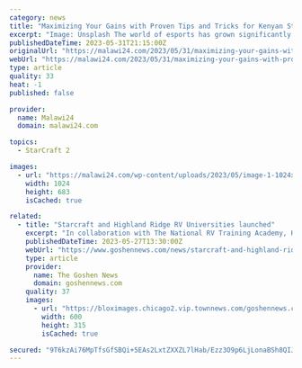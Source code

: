 ```yaml
---
category: news
title: "Maximizing Your Gains with Proven Tips and Tricks for Kenyan Starcraft Bettors"
excerpt: "Image: Unsplash The world of esports has grown significantly in Kenya over the past few years, and one of the most popular titles within this space is"
publishedDateTime: 2023-05-31T21:15:00Z
originalUrl: "https://malawi24.com/2023/05/31/maximizing-your-gains-with-proven-tips-and-tricks-for-kenyan-starcraft-bettors/"
webUrl: "https://malawi24.com/2023/05/31/maximizing-your-gains-with-proven-tips-and-tricks-for-kenyan-starcraft-bettors/"
type: article
quality: 33
heat: -1
published: false

provider:
  name: Malawi24
  domain: malawi24.com

topics:
  - StarCraft 2

images:
  - url: "https://malawi24.com/wp-content/uploads/2023/05/image-1-1024x683.png"
    width: 1024
    height: 683
    isCached: true

related:
  - title: "Starcraft and Highland Ridge RV Universities launched"
    excerpt: "In collaboration with The National RV Training Academy, Highland Ridge and Starcraft RV have launched a series of training videos to help educate the brands owners on the"
    publishedDateTime: 2023-05-27T13:30:00Z
    webUrl: "https://www.goshennews.com/news/starcraft-and-highland-ridge-rv-universities-launched/article_11e5c380-fc0b-11ed-abed-f7813e51aee4.html"
    type: article
    provider:
      name: The Goshen News
      domain: goshennews.com
    quality: 37
    images:
      - url: "https://bloximages.chicago2.vip.townnews.com/goshennews.com/content/tncms/custom/image/b3e2ff74-9933-11e5-a144-bfe0ad02fa0b.jpg?resize=600%2C315"
        width: 600
        height: 315
        isCached: true

secured: "9T6kzAi76MpTfsGfSBQi+5EAs2LxtZXXZL7lHab/Ezz3O9p6LjLonaBSh8QIJFtxpMej3FdLM79mnIQT7VGLjJAlG6RLWKrVALRGpXFsMFJ/fkrGH9yLGcuFXzYrSHcR+IZfGqCWyXFS4EJ/8M0zHuVpPD3KAauj0yWAv71z+hDtGkHIxGNEtFVrU1trFivd5uBrW8NJ5VlGRDu4tI5pZU8jUjguWvUMfhdmFYRylfUi/WMufiFY89wVjUP9prjBge6jLJCyhwiugdMv6qsl/hQPO+WfAJvPZ0H5HLhqzDPtM0pWsCJmsryn0/kjrJN4b8BxVWqAv/XvU+1zWBl9wJ01noiayMUp4fVDqEQwAc8=;9zTqbGc4YhedRQoA5vbUmw=="
---
```


